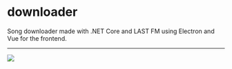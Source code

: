 # downloader
Song downloader made with .NET Core and LAST FM using Electron and Vue for the frontend.
***
![](https://i.imgur.com/xHJPYmP.png)
